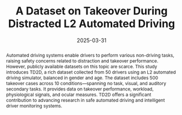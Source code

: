 ---
title: "A Dataset on Takeover During Distracted L2 Automated Driving"
authors: "Jiwoo Hwang, Woohyeok Choi, Jungmin Lee, Woojoo Kim, Jungwook Rhim, Auk Kim"
journal: "Scientific Data"
type: "Journal"
volume: "12"
issue: "1"
page: "539"
date: "2025-03-31"
year: "2025"
doi: "10.1038/s41597-025-04781-8"
abstract: |
  Automated driving systems enable drivers to perform various non-driving tasks, raising safety concerns related to distraction and takeover performance. However, publicly available datasets on this topic are scarce. This study introduces TD2D, a rich dataset collected from 50 drivers using an L2 automated driving simulator, balanced in gender and age. The dataset includes 500 takeover cases across 10 conditions—spanning no task, visual, and auditory secondary tasks. It provides data on takeover performance, workload, physiological signals, and ocular measures. TD2D offers a significant contribution to advancing research in safe automated driving and intelligent driver monitoring systems.
paper: "/paper/A_Dataset_on_Takeover_during_Distracted_L2_Automated_Driving.pdf"
slide: ""
github: "https://github.com/HAI-lab-KNU/TD2D_SupplementaryCodes"
---